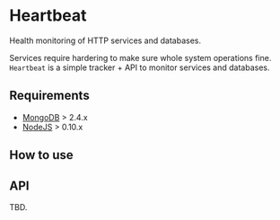 # Heartbeat

Health monitoring of HTTP services and databases.

Services require hardering to make sure whole system operations fine. `Heartbeat` is a simple tracker + API to monitor services and databases.

## Requirements

* [MongoDB](http://mongodb.org) > 2.4.x
* [NodeJS](http://nodejs.org) > 0.10.x

## How to use


## API

TBD. 
